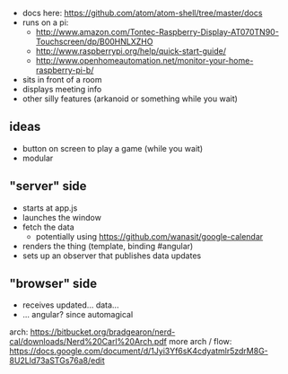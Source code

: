 * docs here: https://github.com/atom/atom-shell/tree/master/docs
* runs on a pi: 
    - http://www.amazon.com/Tontec-Raspberry-Display-AT070TN90-Touchscreen/dp/B00HNLXZHO
    - http://www.raspberrypi.org/help/quick-start-guide/
    - http://www.openhomeautomation.net/monitor-your-home-raspberry-pi-b/
* sits in front of a room
* displays meeting info
* other silly features (arkanoid or something while you wait)

## ideas
* button on screen to play a game (while you wait)
* modular

## "server" side
* starts at app.js
* launches the window
* fetch the data
  * potentially using https://github.com/wanasit/google-calendar
* renders the thing (template, binding #angular)
* sets up an observer that publishes data updates

## "browser" side
* receives updated... data...
* ... angular? since automagical

arch: https://bitbucket.org/bradgearon/nerd-cal/downloads/Nerd%20Carl%20Arch.pdf
more arch / flow: https://docs.google.com/document/d/1Jyi3Yf6sK4cdyatmlr5zdrM8G-8U2Lld73aSTGs76a8/edit
